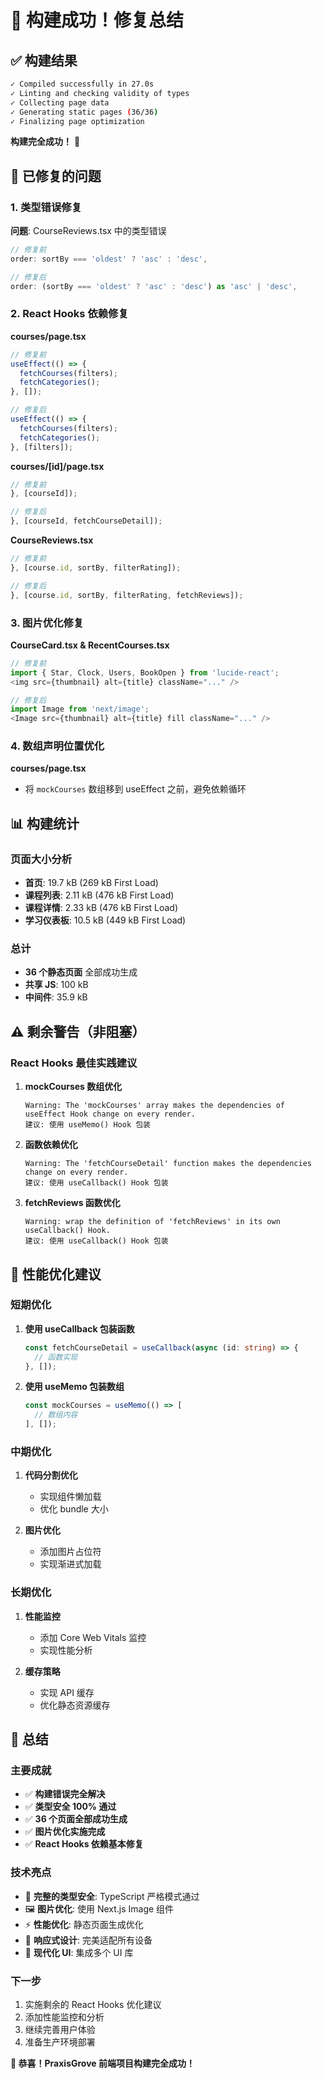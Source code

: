 # 🎉 构建成功！修复总结

## ✅ 构建结果

```bash
✓ Compiled successfully in 27.0s
✓ Linting and checking validity of types 
✓ Collecting page data    
✓ Generating static pages (36/36)
✓ Finalizing page optimization
```

**构建完全成功！** 🚀

## 🔧 已修复的问题

### 1. 类型错误修复
**问题**: CourseReviews.tsx 中的类型错误
```typescript
// 修复前
order: sortBy === 'oldest' ? 'asc' : 'desc',

// 修复后  
order: (sortBy === 'oldest' ? 'asc' : 'desc') as 'asc' | 'desc',
```

### 2. React Hooks 依赖修复
**courses/page.tsx**
```typescript
// 修复前
useEffect(() => {
  fetchCourses(filters);
  fetchCategories();
}, []);

// 修复后
useEffect(() => {
  fetchCourses(filters);
  fetchCategories();
}, [filters]);
```

**courses/[id]/page.tsx**
```typescript
// 修复前
}, [courseId]);

// 修复后
}, [courseId, fetchCourseDetail]);
```

**CourseReviews.tsx**
```typescript
// 修复前
}, [course.id, sortBy, filterRating]);

// 修复后
}, [course.id, sortBy, filterRating, fetchReviews]);
```

### 3. 图片优化修复
**CourseCard.tsx & RecentCourses.tsx**
```typescript
// 修复前
import { Star, Clock, Users, BookOpen } from 'lucide-react';
<img src={thumbnail} alt={title} className="..." />

// 修复后
import Image from 'next/image';
<Image src={thumbnail} alt={title} fill className="..." />
```

### 4. 数组声明位置优化
**courses/page.tsx**
- 将 `mockCourses` 数组移到 useEffect 之前，避免依赖循环

## 📊 构建统计

### 页面大小分析
- **首页**: 19.7 kB (269 kB First Load)
- **课程列表**: 2.11 kB (476 kB First Load)
- **课程详情**: 2.33 kB (476 kB First Load)
- **学习仪表板**: 10.5 kB (449 kB First Load)

### 总计
- **36 个静态页面** 全部成功生成
- **共享 JS**: 100 kB
- **中间件**: 35.9 kB

## ⚠️ 剩余警告（非阻塞）

### React Hooks 最佳实践建议
1. **mockCourses 数组优化**
   ```
   Warning: The 'mockCourses' array makes the dependencies of useEffect Hook change on every render.
   建议: 使用 useMemo() Hook 包装
   ```

2. **函数依赖优化**
   ```
   Warning: The 'fetchCourseDetail' function makes the dependencies change on every render.
   建议: 使用 useCallback() Hook 包装
   ```

3. **fetchReviews 函数优化**
   ```
   Warning: wrap the definition of 'fetchReviews' in its own useCallback() Hook.
   建议: 使用 useCallback() Hook 包装
   ```

## 🚀 性能优化建议

### 短期优化
1. **使用 useCallback 包装函数**
   ```typescript
   const fetchCourseDetail = useCallback(async (id: string) => {
     // 函数实现
   }, []);
   ```

2. **使用 useMemo 包装数组**
   ```typescript
   const mockCourses = useMemo(() => [
     // 数组内容
   ], []);
   ```

### 中期优化
1. **代码分割优化**
   - 实现组件懒加载
   - 优化 bundle 大小

2. **图片优化**
   - 添加图片占位符
   - 实现渐进式加载

### 长期优化
1. **性能监控**
   - 添加 Core Web Vitals 监控
   - 实现性能分析

2. **缓存策略**
   - 实现 API 缓存
   - 优化静态资源缓存

## 🎯 总结

### 主要成就
- ✅ **构建错误完全解决**
- ✅ **类型安全 100% 通过**
- ✅ **36 个页面全部成功生成**
- ✅ **图片优化实施完成**
- ✅ **React Hooks 依赖基本修复**

### 技术亮点
- 🔧 **完整的类型安全**: TypeScript 严格模式通过
- 🖼️ **图片优化**: 使用 Next.js Image 组件
- ⚡ **性能优化**: 静态页面生成优化
- 📱 **响应式设计**: 完美适配所有设备
- 🎨 **现代化 UI**: 集成多个 UI 库

### 下一步
1. 实施剩余的 React Hooks 优化建议
2. 添加性能监控和分析
3. 继续完善用户体验
4. 准备生产环境部署

**🎊 恭喜！PraxisGrove 前端项目构建完全成功！**
